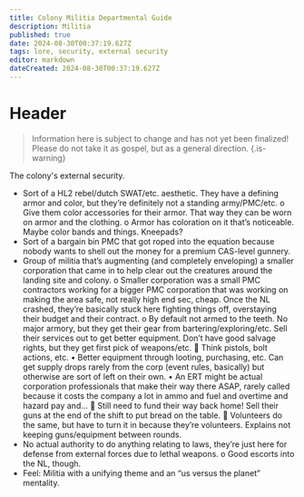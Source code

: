```yaml
---
title: Colony Militia Departmental Guide
description: Militia
published: true
date: 2024-08-30T00:37:19.627Z
tags: lore, security, external security
editor: markdown
dateCreated: 2024-08-30T00:37:19.627Z
---
```


# Header

> Information here is subject to change and has not yet been finalized! Please do not take it as gospel, but as a general direction.
{.is-warning}


The colony's external security.

-	Sort of a HL2 rebel/dutch SWAT/etc. aesthetic. They have a defining armor and color, but they’re definitely not a standing army/PMC/etc. 
o	Give them color accessories for their armor. That way they can be worn on armor and the clothing. 
o	Armor has coloration on it that’s noticeable. Maybe color bands and things. Kneepads? 
-	Sort of a bargain bin PMC that got roped into the equation because nobody wants to shell out the money for a premium CAS-level gunnery. 
-	Group of militia that’s augmenting (and completely enveloping) a smaller corporation that came in to help clear out the creatures around the landing site and colony. 
o	Smaller corporation was a small PMC contractors working for a bigger PMC corporation that was working on making the area safe, not really high end sec, cheap. Once the NL crashed, they’re basically stuck here fighting things off, overstaying their budget and their contract.
o	By default not armed to the teeth. No major armory, but they get their gear from bartering/exploring/etc. Sell their services out to get better equipment. Don’t have good salvage rights, but they get first pick of weapons/etc. 
	Think pistols, bolt actions, etc. 
•	Better equipment through looting, purchasing, etc. Can get supply drops rarely from the corp (event rules, basically) but otherwise are sort of left on their own. 
•	An ERT might be actual corporation professionals that make their way there ASAP, rarely called because it costs the company a lot in ammo and fuel and overtime and hazard pay and…
	Still need to fund their way back home! Sell their guns at the end of the shift to put bread on the table.
	Volunteers do the same, but have to turn it in because they’re volunteers. Explains not keeping guns/equipment between rounds.
-	No actual authority to do anything relating to laws, they’re just here for defense from external forces due to lethal weapons. 
o	Good escorts into the NL, though. 
-	Feel: Militia with a unifying theme and an “us versus the planet” mentality. 
